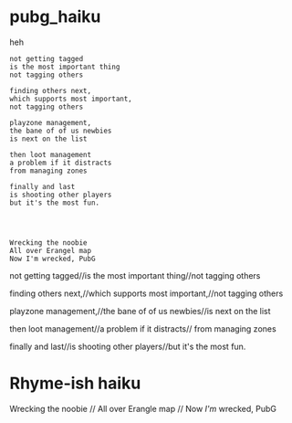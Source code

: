 # pubg_haiku
heh

    not getting tagged
    is the most important thing
    not tagging others

    finding others next,
    which supports most important,
    not tagging others

    playzone management,
    the bane of of us newbies
    is next on the list

    then loot management
    a problem if it distracts
    from managing zones

    finally and last
    is shooting other players
    but it's the most fun.
    
    
    
    
    Wrecking the noobie
    All over Erangel map
    Now I'm wrecked, PubG


not getting tagged//is the most important thing//not tagging others

finding others next,//which supports most important,//not tagging others

playzone management,//the bane of of us newbies//is next on the list

then loot management//a problem if it distracts// from managing zones

finally and last//is shooting other players//but it's the most fun.

# Rhyme-ish haiku

Wrecking the noobie // All over Erangle map // Now *I'm* wrecked, PubG
